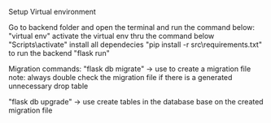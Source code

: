 Setup Virtual environment

Go to backend folder and open the terminal and run the command below:
"virtual env"
activate the virtual env thru the command below
"Scripts\activate"
install all dependecies
"pip install -r src\requirements.txt"
to run the backend 
"flask run"


Migration commands:
"flask db migrate" -> use to create a migration file
note: always double check the migration file if there is a generated unnecessary drop table

"flask db upgrade" -> use create tables in the database base on the created migration file

